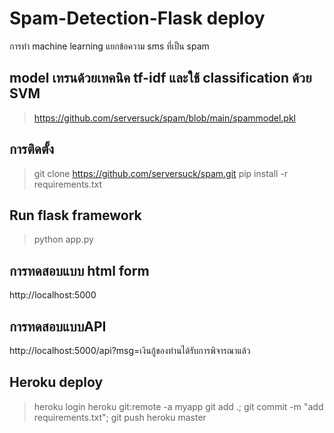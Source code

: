 # Spam-Detection-Flask deploy

การทำ machine learning แยกข้อความ sms ที่เป็น spam

## model เทรนด้วยเทคนิค tf-idf และใช้ classification ด้วย SVM
> https://github.com/serversuck/spam/blob/main/spammodel.pkl



## การติดตั้ง
> git clone https://github.com/serversuck/spam.git
> pip install -r requirements.txt

## Run flask framework
> python app.py

## การทดสอบแบบ html form
http://localhost:5000

## การทดสอบแบบAPI
http://localhost:5000/api?msg=เงินกู้ของท่านได้รับการพิจารณาแล้ว

## Heroku deploy
> heroku login
> heroku git:remote -a myapp
> git add .; git commit -m "add requirements.txt"; git push heroku master
